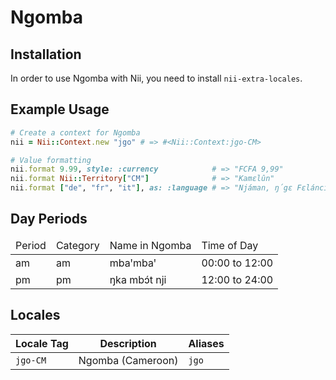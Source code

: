 <!-- This file has been generated. Source: src/docs/languages/_template.md.erb -->

# Ngomba

## Installation

In order to use Ngomba with Nii, you need to install `nii-extra-locales`.

## Example Usage

``` ruby
# Create a context for Ngomba
nii = Nii::Context.new "jgo" # => #<Nii::Context:jgo-CM>

# Value formatting
nii.format 9.99, style: :currency            # => "FCFA 9,99"
nii.format Nii::Territory["CM"]              # => "Kamɛlûn"
nii.format ["de", "fr", "it"], as: :language # => "Njáman, ŋ́gɛ Fɛlánci, ḿbɛn ŋ́gɛ it"
```

## Day Periods


<table>
  <thead>
    <tr>
      <td>Period</td>
      <td>Category</td>
      <td>Name in Ngomba</td>
      <td>Time of Day</td>
    </tr>
  </thead>
  <tbody>
    <tr>
      <td>am</td>
      <td>am</td>
      <td>mbaꞌmbaꞌ</td>
      <td>00:00 to 12:00</td>
    </tr>
    <tr>
      <td>pm</td>
      <td>pm</td>
      <td>ŋka mbɔ́t nji</td>
      <td>12:00 to 24:00</td>
    </tr>
  </tbody>
</table>



## Locales

<table>
  <thead>
    <tr>
      <th>Locale Tag</th>
      <th>Description</th>
      <th>Aliases</th>
    </tr>
  </thead>
  <tbody>
    <tr>
      <td><code>jgo-CM</code></td>
      <td>Ngomba (Cameroon)</td>
      <td><code>jgo</code></td>
    </tr>
  </tbody>
</table>

